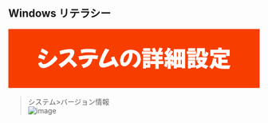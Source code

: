 ## Windows リテラシー

![image](システムの詳細設定.png) 
>システム>バージョン情報\
![image](https://github.com/winofsql/REPLIT-Java-PHP-js-Python/assets/1501327/3aab10b4-86bc-4092-9a56-2eab50b581b6)
